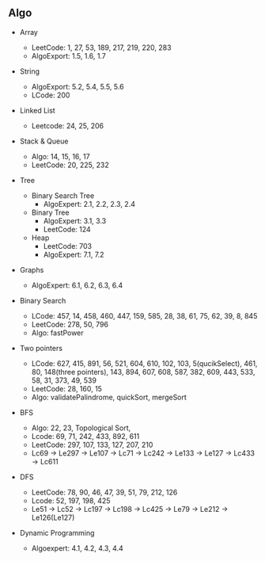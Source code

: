 ## Algo

- Array

  - LeetCode: 1, 27, 53, 189, 217, 219, 220, 283
  - AlgoExport: 1.5, 1.6, 1.7

- String

  - AlgoExport: 5.2, 5.4, 5.5, 5.6
  - LCode: 200

- Linked List

  - Leetcode: 24, 25, 206

- Stack & Queue

  - Algo: 14, 15, 16, 17
  - LeetCode: 20, 225, 232

- Tree

  - Binary Search Tree
    - AlgoExpert: 2.1, 2.2, 2.3, 2.4
  - Binary Tree
    - AlgoExpert: 3.1, 3.3
    - LeetCode: 124
  - Heap
    - LeetCode: 703
    - AlgoExpert: 7.1, 7.2

- Graphs
  - AlgoExpert: 6.1, 6.2, 6.3, 6.4

* Binary Search

  - LCode: 457, 14, 458, 460, 447, 159, 585, 28, 38, 61, 75, 62, 39, 8, 845
  - LeetCode: 278, 50, 796
  - Algo: fastPower

* Two pointers

  - LCode: 627, 415, 891, 56, 521, 604, 610, 102, 103, 5(qucikSelect), 461, 80, 148(three pointers), 143, 894, 607, 608, 587, 382, 609, 443, 533, 58, 31, 373, 49, 539
  - LeetCode: 28, 160, 15
  - Algo: validatePalindrome, quickSort, mergeSort

* BFS

  - Algo: 22, 23, Topological Sort,
  - Lcode: 69, 71, 242, 433, 892, 611
  - LeetCode: 297, 107, 133, 127, 207, 210
  - Lc69 -> Le297 -> Le107 -> Lc71 -> Lc242 -> Le133 -> Le127 -> Lc433 -> Lc611

* DFS

  - LeetCode: 78, 90, 46, 47, 39, 51, 79, 212, 126
  - Lcode: 52, 197, 198, 425
  - Le51 -> Lc52 -> Lc197 -> Lc198 -> Lc425 -> Le79 -> Le212 -> Le126(Le127)

* Dynamic Programming
  - Algoexpert: 4.1, 4.2, 4.3, 4.4
